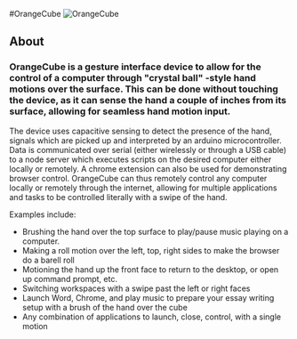 #OrangeCube
![OrangeCube](http://i.imgur.com/ZZ5M7jt.jpg?1)

## About
### OrangeCube is a gesture interface device to allow for the control of a computer through "crystal ball" -style hand motions over the surface. This can be done without touching the device, as it can sense the hand a couple of inches from its surface, allowing for seamless hand motion input.
The device uses capacitive sensing to detect the presence of the hand, signals which are picked up and interpreted by an arduino microcontroller. Data is communicated over serial (either wirelessly or through a USB cable) to a node server which executes scripts on the desired computer either locally or remotely. A chrome extension can also be used for demonstrating browser control.
OrangeCube can thus remotely control any computer locally or remotely through the internet, allowing for multiple applications and tasks to be controlled literally with a swipe of the hand.

Examples include: 
  * Brushing the hand over the top surface to play/pause music playing on a computer. 
  * Making a roll motion over the left, top, right sides to make the browser do a barell roll
  * Motioning the hand up the front face to return to the desktop, or open up command prompt, etc.
  * Switching workspaces with a swipe past the left or right faces
  * Launch Word, Chrome, and play music to prepare your essay writing setup with a brush of the hand over the cube
  * Any combination of applications to launch, close, control, with a single motion
